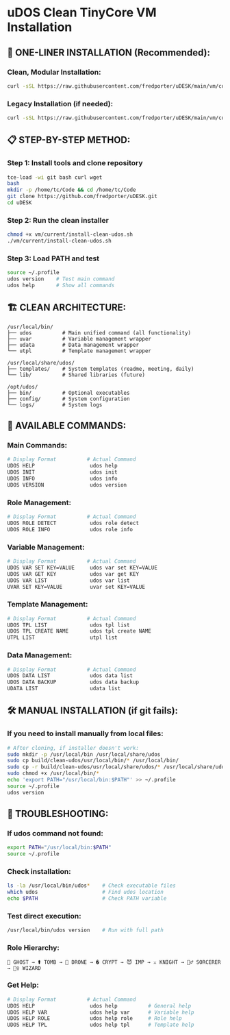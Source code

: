 # uDOS Clean TinyCore VM Installation

## 🚀 **ONE-LINER INSTALLATION (Recommended):**

### Clean, Modular Installation:
```bash
curl -sSL https://raw.githubusercontent.com/fredporter/uDESK/main/vm/current/quick-clean-setup.sh | bash
```

### Legacy Installation (if needed):
```bash
curl -sSL https://raw.githubusercontent.com/fredporter/uDESK/main/vm/current/quick-vm-setup.sh | bash
```

## 📋 **STEP-BY-STEP METHOD:**

### Step 1: Install tools and clone repository
```bash
tce-load -wi git bash curl wget
bash
mkdir -p /home/tc/Code && cd /home/tc/Code
git clone https://github.com/fredporter/uDESK.git
cd uDESK
```

### Step 2: Run the clean installer
```bash
chmod +x vm/current/install-clean-udos.sh
./vm/current/install-clean-udos.sh
```

### Step 3: Load PATH and test
```bash
source ~/.profile
udos version    # Test main command
udos help       # Show all commands
```

## 🏗️ **CLEAN ARCHITECTURE:**

```
/usr/local/bin/
├── udos          # Main unified command (all functionality)
├── uvar          # Variable management wrapper
├── udata         # Data management wrapper
└── utpl          # Template management wrapper

/usr/local/share/udos/
├── templates/    # System templates (readme, meeting, daily)
└── lib/          # Shared libraries (future)

/opt/udos/
├── bin/          # Optional executables
├── config/       # System configuration
└── logs/         # System logs
```

## 🎯 **AVAILABLE COMMANDS:**

### Main Commands:
```bash
# Display Format          # Actual Command
UDOS HELP                  udos help
UDOS INIT                  udos init  
UDOS INFO                  udos info
UDOS VERSION               udos version
```

### Role Management:
```bash
# Display Format          # Actual Command
UDOS ROLE DETECT           udos role detect
UDOS ROLE INFO             udos role info
```

### Variable Management:
```bash
# Display Format          # Actual Command
UDOS VAR SET KEY=VALUE     udos var set KEY=VALUE
UDOS VAR GET KEY           udos var get KEY
UDOS VAR LIST              udos var list
UVAR SET KEY=VALUE         uvar set KEY=VALUE
```

### Template Management:
```bash
# Display Format          # Actual Command
UDOS TPL LIST              udos tpl list
UDOS TPL CREATE NAME       udos tpl create NAME
UTPL LIST                  utpl list
```

### Data Management:
```bash
# Display Format          # Actual Command
UDOS DATA LIST             udos data list
UDOS DATA BACKUP           udos data backup
UDATA LIST                 udata list
```

## 🛠️ **MANUAL INSTALLATION (if git fails):**

### If you need to install manually from local files:
```bash
# After cloning, if installer doesn't work:
sudo mkdir -p /usr/local/bin /usr/local/share/udos
sudo cp build/clean-udos/usr/local/bin/* /usr/local/bin/
sudo cp -r build/clean-udos/usr/local/share/udos/* /usr/local/share/udos/
sudo chmod +x /usr/local/bin/*
echo 'export PATH="/usr/local/bin:$PATH"' >> ~/.profile
source ~/.profile
udos version
```

## 🐛 **TROUBLESHOOTING:**

### If udos command not found:
```bash
export PATH="/usr/local/bin:$PATH"
source ~/.profile
```

### Check installation:
```bash
ls -la /usr/local/bin/udos*    # Check executable files
which udos                     # Find udos location
echo $PATH                     # Check PATH variable
```

### Test direct execution:
```bash
/usr/local/bin/udos version    # Run with full path
```

### Role Hierarchy:
```
👻 GHOST → ⚰️ TOMB → 🤖 DRONE → � CRYPT → 😈 IMP → ⚔️ KNIGHT → 🧙‍♂️ SORCERER → 🧙‍♀️ WIZARD
```

### Get Help:
```bash
# Display Format          # Actual Command
UDOS HELP                  udos help          # General help
UDOS HELP VAR              udos help var      # Variable help  
UDOS HELP ROLE             udos help role     # Role help
UDOS HELP TPL              udos help tpl      # Template help
```
